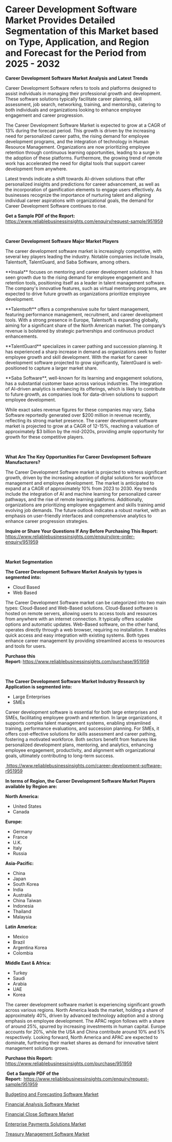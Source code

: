 <p><h1>Career Development Software Market Provides Detailed Segmentation of this Market based on Type, Application, and Region and Forecast for the Period from 2025 - 2032</h1></p><p><strong>Career Development Software Market Analysis and Latest Trends</strong></p>
<p><p>Career Development Software refers to tools and platforms designed to assist individuals in managing their professional growth and development. These software solutions typically facilitate career planning, skill assessment, job search, networking, training, and mentorship, catering to both individuals and organizations looking to enhance employee engagement and career progression.</p><p>The Career Development Software Market is expected to grow at a CAGR of 13% during the forecast period. This growth is driven by the increasing need for personalized career paths, the rising demand for employee development programs, and the integration of technology in Human Resource Management. Organizations are now prioritizing employee retention through continuous learning opportunities, leading to a surge in the adoption of these platforms. Furthermore, the growing trend of remote work has accelerated the need for digital tools that support career development from anywhere. </p><p>Latest trends indicate a shift towards AI-driven solutions that offer personalized insights and predictions for career advancement, as well as the incorporation of gamification elements to engage users effectively. As businesses recognize the importance of nurturing talent and aligning individual career aspirations with organizational goals, the demand for Career Development Software continues to rise.</p></p>
<p><strong>Get a Sample PDF of the Report:&nbsp;</strong> <a href="https://www.reliablebusinessinsights.com/enquiry/request-sample/951959?utm_campaign=113&utm_medium=2&utm_source=Github&utm_content=ia&utm_term=06032025&utm_id=career-development-software">https://www.reliablebusinessinsights.com/enquiry/request-sample/951959</a></p>
<p>&nbsp;</p>
<p><strong>Career Development Software Major Market Players</strong></p>
<p><p>The career development software market is increasingly competitive, with several key players leading the industry. Notable companies include Insala, Talentsoft, TalentGuard, and Saba Software, among others.</p><p>**Insala** focuses on mentoring and career development solutions. It has seen growth due to the rising demand for employee engagement and retention tools, positioning itself as a leader in talent management software. The company's innovative features, such as virtual mentoring programs, are expected to drive future growth as organizations prioritize employee development.</p><p>**Talentsoft** offers a comprehensive suite for talent management, featuring performance management, recruitment, and career development tools. With a strong presence in Europe, Talentsoft is expanding globally, aiming for a significant share of the North American market. The company’s revenue is bolstered by strategic partnerships and continuous product enhancements.</p><p>**TalentGuard** specializes in career pathing and succession planning. It has experienced a sharp increase in demand as organizations seek to foster employee growth and skill development. With the market for career development software projected to grow significantly, TalentGuard is well-positioned to capture a larger market share.</p><p>**Saba Software**, well-known for its learning and engagement solutions, has a substantial customer base across various industries. The integration of AI-driven analytics is enhancing its offerings, which is likely to contribute to future growth, as companies look for data-driven solutions to support employee development.</p><p>While exact sales revenue figures for these companies may vary, Saba Software reportedly generated over $200 million in revenue recently, reflecting its strong market presence. The career development software market is projected to grow at a CAGR of 12-15%, reaching a valuation of approximately $3 billion by the mid-2020s, providing ample opportunity for growth for these competitive players.</p></p>
<p>&nbsp;</p>
<p><strong>What Are The Key Opportunities For Career Development Software Manufacturers?</strong></p>
<p><p>The Career Development Software market is projected to witness significant growth, driven by the increasing adoption of digital solutions for workforce management and employee development. The market is anticipated to expand at a CAGR of approximately 10% from 2023 to 2030. Key trends include the integration of AI and machine learning for personalized career pathways, and the rise of remote learning platforms. Additionally, organizations are prioritizing employee engagement and skills training amid evolving job demands. The future outlook indicates a robust market, with an emphasis on user-friendly interfaces and comprehensive analytics to enhance career progression strategies.</p></p>
<p><strong>Inquire or Share Your Questions If Any Before Purchasing This Report:</strong> <a href="https://www.reliablebusinessinsights.com/enquiry/pre-order-enquiry/951959?utm_campaign=113&utm_medium=2&utm_source=Github&utm_content=ia&utm_term=06032025&utm_id=career-development-software">https://www.reliablebusinessinsights.com/enquiry/pre-order-enquiry/951959</a></p>
<p>&nbsp;</p>
<p><strong>Market Segmentation</strong></p>
<p><strong>The Career Development Software Market Analysis by types is segmented into:</strong></p>
<p><ul><li>Cloud Based</li><li>Web Based</li></ul></p>
<p><p>The Career Development Software market can be categorized into two main types: Cloud-Based and Web-Based solutions. Cloud-Based software is hosted on remote servers, allowing users to access tools and resources from anywhere with an internet connection. It typically offers scalable options and automatic updates. Web-Based software, on the other hand, operates directly through a web browser, requiring no installation. It enables quick access and easy integration with existing systems. Both types enhance career management by providing streamlined access to resources and tools for users.</p></p>
<p><strong>Purchase this Report:&nbsp;</strong><a href="https://www.reliablebusinessinsights.com/purchase/951959?utm_campaign=113&utm_medium=2&utm_source=Github&utm_content=ia&utm_term=06032025&utm_id=career-development-software">https://www.reliablebusinessinsights.com/purchase/951959</a></p>
<p>&nbsp;</p>
<p><strong>The Career Development Software Market Industry Research by Application is segmented into:</strong></p>
<p><ul><li>Large Enterprises</li><li>SMEs</li></ul></p>
<p><p>Career development software is essential for both large enterprises and SMEs, facilitating employee growth and retention. In large organizations, it supports complex talent management systems, enabling streamlined training, performance evaluations, and succession planning. For SMEs, it offers cost-effective solutions for skills assessment and career pathing, fostering a motivated workforce. Both sectors benefit from features like personalized development plans, mentoring, and analytics, enhancing employee engagement, productivity, and alignment with organizational goals, ultimately contributing to long-term success.</p></p>
<p><a href="https://www.reliablebusinessinsights.com/career-development-software-r951959?utm_campaign=113&utm_medium=2&utm_source=Github&utm_content=ia&utm_term=06032025&utm_id=career-development-software">&nbsp;https://www.reliablebusinessinsights.com/career-development-software-r951959</a></p>
<p><strong>In terms of Region, the Career Development Software Market Players available by Region are:</strong></p>
<p>
    <p> <strong> North America: </strong>
        <ul>
            <li>United States</li>
            <li>Canada</li>
        </ul>
        </p> 
    <p> <strong> Europe: </strong>
        <ul>
            <li>Germany</li>
            <li>France</li>
            <li>U.K.</li>
            <li>Italy</li>
            <li>Russia</li>
        </ul>
        </p> 
    <p> <strong> Asia-Pacific: </strong>
        <ul>
            <li>China</li>
            <li>Japan</li>
            <li>South Korea</li>
            <li>India</li>
            <li>Australia</li>
            <li>China Taiwan</li>
            <li>Indonesia</li>
            <li>Thailand</li>
            <li>Malaysia</li>
        </ul>
        </p> 
    <p> <strong> Latin America: </strong>
        <ul>
            <li>Mexico</li>
            <li>Brazil</li>
            <li>Argentina Korea</li>
            <li>Colombia</li>
        </ul>
        </p> 
    <p> <strong> Middle East & Africa: </strong>
        <ul>
            <li>Turkey</li>
            <li>Saudi</li>
            <li>Arabia</li>
            <li>UAE</li>
            <li>Korea</li>
        </ul>
    </p>
    </p>
<p><p>The career development software market is experiencing significant growth across various regions. North America leads the market, holding a share of approximately 40%, driven by advanced technology adoption and a strong emphasis on employee development. The APAC region follows with a share of around 25%, spurred by increasing investments in human capital. Europe accounts for 20%, while the USA and China contribute around 10% and 5% respectively. Looking forward, North America and APAC are expected to dominate, furthering their market shares as demand for innovative talent management solutions grows.</p></p>
<p><strong>Purchase this Report: </strong><a href="https://www.reliablebusinessinsights.com/purchase/951959?utm_campaign=113&utm_medium=2&utm_source=Github&utm_content=ia&utm_term=06032025&utm_id=career-development-software">https://www.reliablebusinessinsights.com/purchase/951959</a></p>
<p>&nbsp;<strong>Get a Sample PDF of the Report:&nbsp;&nbsp;</strong><a href="https://www.reliablebusinessinsights.com/enquiry/request-sample/951959?utm_campaign=113&utm_medium=2&utm_source=Github&utm_content=ia&utm_term=06032025&utm_id=career-development-software">https://www.reliablebusinessinsights.com/enquiry/request-sample/951959</a></p>
<p><strong></strong></p>
<p><p><a href="https://github.com/ximensbisade/Market-Research-Report-List-1/blob/main/budgeting-and-forecasting-software-market.md?utm_campaign=113&utm_medium=2&utm_source=Github&utm_content=ia&utm_term=06032025&utm_id=career-development-software">Budgeting and Forecasting Software Market</a></p><p><a href="https://github.com/porstgowinjq/Market-Research-Report-List-1/blob/main/financial-analysis-software-market.md?utm_campaign=113&utm_medium=2&utm_source=Github&utm_content=ia&utm_term=06032025&utm_id=career-development-software">Financial Analysis Software Market</a></p><p><a href="https://github.com/blauetrelawz/Market-Research-Report-List-1/blob/main/financial-close-software-market.md?utm_campaign=113&utm_medium=2&utm_source=Github&utm_content=ia&utm_term=06032025&utm_id=career-development-software">Financial Close Software Market</a></p><p><a href="https://github.com/amagloeaad54/Market-Research-Report-List-1/blob/main/enterprise-payments-solutions-market.md?utm_campaign=113&utm_medium=2&utm_source=Github&utm_content=ia&utm_term=06032025&utm_id=career-development-software">Enterprise Payments Solutions Market</a></p><p><a href="https://github.com/gassmkalay/Market-Research-Report-List-1/blob/main/treasury-management-software-market.md?utm_campaign=113&utm_medium=2&utm_source=Github&utm_content=ia&utm_term=06032025&utm_id=career-development-software">Treasury Management Software Market</a></p></p>